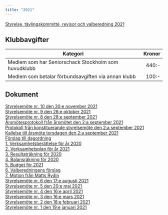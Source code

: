 ```yaml
---
title: "2021"
---
```


[Styrelse, tävlingskommitté, revisor och valberedning 2021](seniorstyrelse_2021.pdf)

## Klubbavgifter

|Kategori|Kronor|
|-|-:|
|Medlem som har Seniorschack Stockholm som huvudklubb|440:-|
|Medlem som betalar förbundsavgiften via annan klubb|100:-|

## Dokument

[Styrelsemöte nr. 10 den 30:e november 2021](Protokoll_SrS_nr10_2021.pdf)  
[Styrelsemöte nr. 9 den 26:e oktober 2021](Protokoll_SrS_nr9_2021.pdf)  
[Styrelsemöte nr. 8 den 28:e september 2021](Protokoll_SrS_nr8_2021.pdf)  
[Årsmötesprotokoll från årsmötet den 2:a september 2021](arsmote_protokoll_2021.pdf)  
[Protokoll från konstituerande styrelsemöte den 2:a september 2021](Protokoll_SrS_nr7_2021.pdf)  
[Kallelse till årsmöte torsdagen den 2:a september 2021](Kallelse_arsmote_2021.pdf)  
[Förslag till dagordning](Dagordning_arsmote_2021.pdf)  
[1. Verksamhetsberättelse för år 2020](Verksamhetsberattelse_2020.pdf)  
[2. Verksamhetsplan för år 2021](SrS_Verksamhetsplan_2021.pdf)  
[3. Resultaträkning för 2020](SrS_Resultatrakning_2020_20210818.pdf)  
[4. Balansräkning för 2020](SrS_Balansrakning_2020_20210818.pdf)  
[5. Budget för 2021](SrS_Budget_2021.pdf)  
[6. Valberedningens förslag](ValberedningensForslag_2021-09-02.pdf)  
[7. Motion från Matts Rydin](Motion_Matts_Rydin.pdf)  
[Styrelsemöte nr. 6 den 17:e augusti 2021](Protokoll_SrS_nr6_2021.pdf)  
[Styrelsemöte nr. 5 den 20:e maj 2021](Protokoll_SrS_nr5_2021.pdf)  
[Styrelsemöte nr. 4 den 16:e april 2021](Protokoll_SrS_nr4_2021.pdf)  
[Styrelsemöte nr. 3 den 16:e mars 2021](Protokoll_SrS_nr3_2021.pdf)  
[Styrelsemöte nr. 2 den 18:e februari 2021](Protokoll_SrS_nr2_2021.pdf)  
[Styrelsemöte nr. 1 den 19:e januari 2021](Protokoll_SrS_nr1_2021.pdf)  